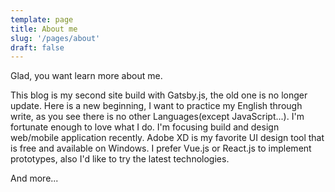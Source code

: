 ```yaml
---
template: page
title: About me
slug: '/pages/about'
draft: false
---
```


Glad, you want learn more about me.

This blog is my second site build with Gatsby.js, the old one is no longer update. Here is a new beginning, I want to practice my English through write, as you see there is no other Languages(except JavaScript...). I'm fortunate enough to love what I do. I'm focusing build and design web/mobile application recently. Adobe XD is my favorite UI design tool that is free and available on Windows. I prefer Vue.js or React.js to implement prototypes, also I'd like to try the latest technologies. 

And more...
